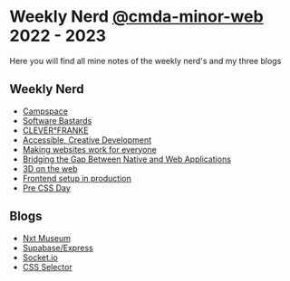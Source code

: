 
# Weekly Nerd [@cmda-minor-web](https://github.com/cmda-minor-web) 2022 - 2023

Here you will find all mine notes of the weekly nerd's and my three blogs

## Weekly Nerd
- [Campspace](https://github.com/RainbowJM/weekly-nerd-2223/blob/main/susan-lau.md)
- [Software Bastards](https://github.com/RainbowJM/weekly-nerd-2223/blob/main/deanna-basschert.md)
- [CLEVER°FRANKE](https://github.com/RainbowJM/weekly-nerd-2223/blob/main/chaz-mannering.md)
- [Accessible, Creative Development](https://github.com/RainbowJM/weekly-nerd-2223/blob/main/cyd-stumpel.md)
- [Making websites work for everyone](https://github.com/RainbowJM/weekly-nerd-2223/blob/main/aaron-gustafson.md)
- [Bridging the Gap Between Native and Web Applications](https://github.com/RainbowJM/weekly-nerd-2223/blob/main/niels-leenheer.md)
- [3D on the web](https://github.com/RainbowJM/weekly-nerd-2223/blob/main/servin.md)
- [Frontend setup in production](https://github.com/RainbowJM/weekly-nerd-2223/blob/main/chanel-mepschen.md)
- [Pre CSS Day](https://github.com/RainbowJM/weekly-nerd-2223/blob/main/pre-css-day.md)

## Blogs
- [Nxt Museum](https://github.com/RainbowJM/weekly-nerd-2223/blob/main/NXT%20Museum.pdf)
- [Supabase/Express](https://medium.com/@jevona.magdalena/unleashing-the-power-of-supabase-your-ultimate-guide-to-modern-database-development-with-express-872dbb3b6e)
- [Socket.io](https://medium.com/@jevona.magdalena/real-time-communication-with-socket-io-building-dynamic-chat-applications-dfe1a748b0b6)
- [CSS Selector](https://medium.com/@jevona.magdalena/the-power-of-css-selector-7e9e76528906)



<!-- ### Weekly Nerd #1

| Vrijdag 5 Maart  |  Bedrijven |
|---|---|
| 14:00  | Kickoff |
| 14:05  | [Dept](https://www.deptagency.com/nl-nl/) met [Raymond Korrel](https://www.linkedin.com/in/raymond-korrel/) Frontend Developer & [Ilayda Küçükosmanoğlu](https://www.linkedin.com/in/ilaydadept/) Interaction Designer |
| 15:00  | [Label A](https://labela.nl) met [Gavin Ligthart](https://www.linkedin.com/in/gavinligthart/) Frontend Developer|

#### Vraag #1

In de post [Wat is een goede frontend developer](https://css-tricks.com/what-makes-a-good-front-end-developer/) op CSS tricks staat een lijst interessante mensen die beschrijven wat een frontende developer is. Welke skills denk jij dat een goede frontender moet hebben en wat voor frontender ben jij eigenlijk? Lees ook de [The great divide](https://css-tricks.com/the-great-divide/) van Chris Coyer om deze vraag te beantwoorden. 


### Weekly Nerd #2

| donderdag 1 april  |  Bedrijven |
|---|---|
| 14:00 | Intro |
| 14:01 | [Build in Amsterdam](https://www.buildinamsterdam.com/cases) met [Fenna de Wilde](https://www.linkedin.com/in/fenna-de-wilde/) Frontend Developer|
| 15:00 | [Triple](https://www.wearetriple.com) met [Chanel Mepschen](https://www.linkedin.com/in/chanel-mepschen-1223a9b2/) & [Shyanta Vleugel](https://www.linkedin.com/in/shyantav/) Frontend Developers |

#### Vraag #2

Je hebt geleerd hoe je toegankelijke websites kan maken. Een belangrijk uitgangspunt voor een digital designer is er voor zorgen dat een website door iedereen te gebruiken is. Toch zijn veel ontwikkelbedrijven zelf niet 'inclusive'. Ook de tech-industrie bestaat voor een groot deel uit dezelfde type personen en testen vervolgens hun websites bij weer dezelfde types, met stereotypering, vooroordelen en _biased_ uitkomsten tot gevolg. Herken je dit als probleem? Moet dit veranderen? In wat voor team zie jij jezelf graag werken? 
Lees het artikel [On racism and sexism in branding, user interface, and tech](https://uxdesign.cc/on-racism-and-sexism-in-branding-user-interface-and-tech-337f5ceb7ed5) en het project [Working towards a more inclusive design scene in The Netherlands](https://inclusief.design) en gebruik dit voor het beantwoorden van de vraag.

<img width="1145" alt="Adapting to Reality" src="https://user-images.githubusercontent.com/1391509/113145133-58267b80-922e-11eb-82e4-f7c8867b90ce.png">


### Weekly Nerd #3

| vrijdag 30 april  |  Bedrijven |
|---|---|
| 15:00 | Intro |
| 15:01 | [Mirabeau](https://www.mirabeau.nl) met [Dave Bitter](https://www.davebitter.com/) Frontend Developer & [Alexander Munz]() Visual Designer|


#### Vraag #3

Je bent nu 3 maanden 24/7 code aan het klopppppen. Hopelijk heb je super veel geleerd, ben je regelmatig uitgedaagd, weet je (nog beter) waar je grenzen liggen en hoe je je verder kan en wil onwikkelen als "frontender". Of juist niet ... 

In de verschillende vakken die je hebt gevolgd zijn technieken en werkwijzen aan bod gekomen die een "echte" frontender ook doet: prototypen, experimenteren, ingewikkelde code, simpele code, onderzoeken, testen, lezen, documenteren, en heel veel HTML, CSS en JS, op de client en op de server. Welke onderwerpen hebben de meeste indruk op je gemaakt? Een gastspreker of een test? Een inzicht tijdens een Discord-sessie met een van de student-assistenten? Schrijf per vak wat je hebt geleerd en wat je meeneemt als frontender. -->
